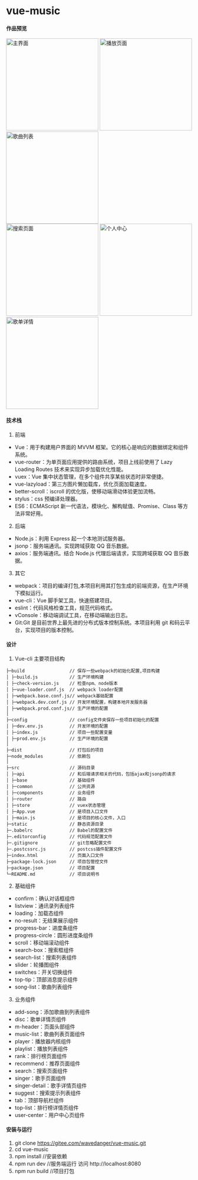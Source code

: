 # vue-music

#### 作品预览

<img src="http://wavedanger.gitee.io/vue-music-online/images/index.gif" alt="主界面" width="250">
<img src="http://wavedanger.gitee.io/vue-music-online/images/player.gif" alt="播放页面" width="250">
<img src="http://wavedanger.gitee.io/vue-music-online/images/songlist.gif" alt="歌曲列表" width="250">
<br>
<img src="http://wavedanger.gitee.io/vue-music-online/images/search.gif" alt="搜索页面" width="250">
<img src="http://wavedanger.gitee.io/vue-music-online/images/user.gif" alt="个人中心" width="250">
<img src="http://wavedanger.gitee.io/vue-music-online/images/disc.gif" alt="歌单详情" width="250">
<!-- ![主界面](http://wavedanger.gitee.io/vue-music-online/image/index.gif)
![播放页面](http://wavedanger.gitee.io/vue-music-online/image/player.gif)
![歌曲列表](http://wavedanger.gitee.io/vue-music-online/image/songlist.gif)
![搜索页面](http://wavedanger.gitee.io/vue-music-online/image/search.gif)
![个人中心](http://wavedanger.gitee.io/vue-music-online/image/user.gif)
![歌单详情](http://wavedanger.gitee.io/vue-music-online/image/disc.gif) -->

#### 技术栈

1. 前端

- Vue：用于构建用户界面的 MVVM 框架。它的核心是响应的数据绑定和组件系统。
- vue-router：为单页面应用提供的路由系统，项目上线前使用了 Lazy Loading Routes 技术来实现异步加载优化性能。
- vuex：Vue 集中状态管理，在多个组件共享某些状态时非常便捷。
- vue-lazyload：第三方图片懒加载库，优化页面加载速度。
- better-scroll：iscroll 的优化版，使移动端滑动体验更加流畅。
- stylus：css 预编译处理器。
- ES6：ECMAScript 新一代语法，模块化、解构赋值、Promise、Class 等方法非常好用。

2. 后端

- Node.js：利用 Express 起一个本地测试服务器。
- jsonp：服务端通讯。实现跨域获取 QQ 音乐数据。
- axios：服务端通讯。结合 Node.js 代理后端请求，实现跨域获取 QQ 音乐数据。

3. 其它

- webpack：项目的编译打包,本项目利用其打包生成的前端资源，在生产环境下模拟运行。
- vue-cli：Vue 脚手架工具，快速搭建项目。
- eslint：代码风格检查工具，规范代码格式。
- vConsole：移动端调试工具，在移动端输出日志。
- Git:Git 是目前世界上最先进的分布式版本控制系统。本项目利用 git 和码云平台，实现项目的版本控制。

#### 设计

1. Vue-cli 主要项目结构

```
├─build                 // 保存一些webpack的初始化配置,项目构建
│ ├─build.js            // 生产环境构建
│ ├─check-version.js    // 检查npm、node版本
│ ├─vue-loader.conf.js  // webpack loader配置
│ ├─webpack.base.conf.js// webpack基础配置
│ ├─webpack.dev.conf.js // 开发环境配置，构建本地开发服务器
│ ├─webpack.prod.conf.js// 生产环境的配置
│
├─config                // config文件夹保存一些项目初始化的配置
│ ├─dev.env.js          // 开发环境的配置
│ ├─index.js            // 项目一些配置变量
│ ├─prod.env.js         // 生产环境的配置
│
├─dist                  // 打包后的项目
├─node_modules          // 依赖包
│
├─src                   // 源码目录
│ ├─api                 // 和后端请求相关的代码，包括ajax和jsonp的请求
│ ├─base                // 基础组件
│ ├─common              // 公共资源
│ ├─components          // 业务组件
│ ├─router              // 路由
│ ├─store               // vuex状态管理
│ ├─App.vue             // 是项目入口文件
│ ├─main.js             // 是项目的核心文件，入口
├─static                // 静态资源目录
├─.babelrc              // Babel的配置文件
├─.editorconfig         // 代码规范配置文件
├─.gitignore            // git忽略配置文件
├─.postcssrc.js         // postcss插件配置文件
├─index.html            // 页面入口文件
├─package-lock.json     // 项目包管控文件
├─package.json          // 项目配置
└─README.md             // 项目说明书
```

2. 基础组件

- confirm：确认对话框组件
- listview：通讯录列表组件
- loading：加载态组件
- no-result：无结果展示组件
- progress-bar：进度条组件
- progress-circle：圆形进度条组件
- scroll：移动端滚动组件
- search-box：搜索框组件
- search-list：搜索列表组件
- slider：轮播图组件
- switches：开关切换组件
- top-tip：顶部消息提示组件
- song-list：歌曲列表组件

3. 业务组件

- add-song：添加歌曲到列表组件
- disc：歌单详情页组件
- m-header：页面头部组件
- music-list：歌曲列表页面组件
- player：播放器内核组件
- playlist：播放列表组件
- rank：排行榜页面组件
- recommend：推荐页面组件
- search：搜索页面组件
- singer：歌手页面组件
- singer-detail：歌手详情页组件
- suggest：搜索提示列表组件
- tab：顶部导航栏组件
- top-list：排行榜详情页组件
- user-center：用户中心页组件

#### 安装与运行

1. git clone https://gitee.com/wavedanger/vue-music.git
2. cd vue-music
3. npm install //安装依赖
4. npm run dev //服务端运行 访问 http://localhost:8080
5. npm run build //项目打包
